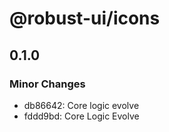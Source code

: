 # @robust-ui/icons

## 0.1.0

### Minor Changes

- db86642: Core logic evolve
- fddd9bd: Core Logic Evolve
